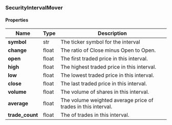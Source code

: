 

[//]: # (CLASS:SecurityIntervalMover)

[//]: # (KIND:object)

### SecurityIntervalMover

#### Properties

[//]: # (START_DEFINITION)

Name | Type | Description
------------ | ------------- | -------------
**symbol** | str | The ticker symbol for the interval &nbsp;
**change** | float | The ratio of Close minus Open to Open. &nbsp;
**open** | float | The first traded price in this interval. &nbsp;
**high** | float | The highest traded price in this interval. &nbsp;
**low** | float | The lowest traded price in this interval. &nbsp;
**close** | float | The last traded price in this interval. &nbsp;
**volume** | float | The volume of shares in this interval. &nbsp;
**average** | float | The volume weighted average price of trades in this interval. &nbsp;
**trade_count** | float | The of trades in this interval. &nbsp;

[//]: # (END_DEFINITION)




